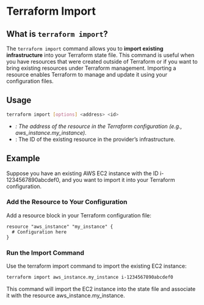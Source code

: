 # Terraform Import

## What is `terraform import`?

The `terraform import` command allows you to **import existing infrastructure** into your Terraform state file. This command is useful when you have resources that were created outside of Terraform or if you want to bring existing resources under Terraform management. Importing a resource enables Terraform to manage and update it using your configuration files.

## Usage

```bash
terraform import [options] <address> <id>
```
- <address>: The address of the resource in the Terraform configuration (e.g., aws_instance.my_instance).
- <id>: The ID of the existing resource in the provider’s infrastructure.
## Example
Suppose you have an existing AWS EC2 instance with the ID i-1234567890abcdef0, and you want to import it into your Terraform configuration.

### Add the Resource to Your Configuration
Add a resource block in your Terraform configuration file:

```hcl
resource "aws_instance" "my_instance" {
  # Configuration here
}
```
### Run the Import Command
Use the terraform import command to import the existing EC2 instance:

```bash
terraform import aws_instance.my_instance i-1234567890abcdef0
```
This command will import the EC2 instance into the state file and associate it with the resource aws_instance.my_instance.

